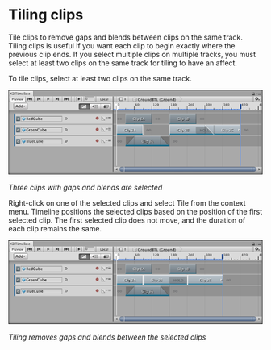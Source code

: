 # Tiling clips

Tile clips to remove gaps and blends between clips on the same track. Tiling clips is useful if you want each clip to begin exactly where the previous clip ends. If you select multiple clips on multiple tracks, you must select at least two clips on the same track for tiling to have an affect.

To tile clips, select at least two clips on the same track.

![Three clips with gaps and blends are selected](images/timeline_clips_tile_selection.png)

_Three clips with gaps and blends are selected_

Right-click on one of the selected clips and select Tile from the context menu. Timeline positions the selected clips based on the position of the first selected clip. The first selected clip does not move, and the duration of each clip remains the same.

![Tiling removes gaps and blends between the selected clips](images/timeline_clips_tile_result.png)

_Tiling removes gaps and blends between the selected clips_

             
